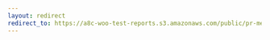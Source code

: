 ```yaml
---
layout: redirect
redirect_to: https://a8c-woo-test-reports.s3.amazonaws.com/public/pr-merge/37455/e2e/index.html
---
```

